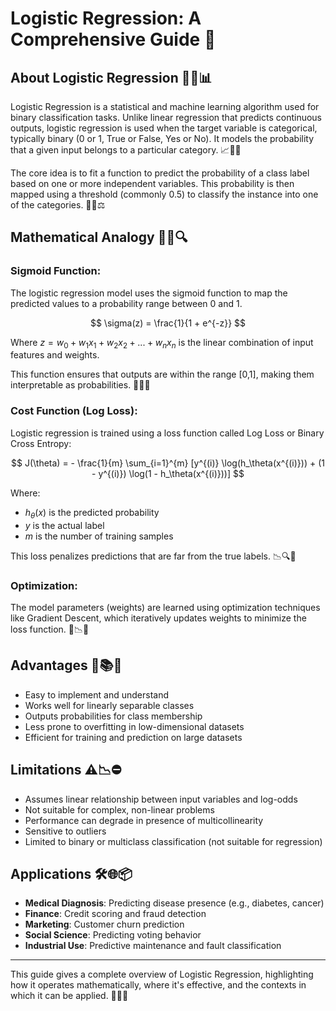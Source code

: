 # Logistic Regression: A Comprehensive Guide 📝

## About Logistic Regression 🤖🔢📊

Logistic Regression is a statistical and machine learning algorithm used for binary classification tasks. Unlike linear regression that predicts continuous outputs, logistic regression is used when the target variable is categorical, typically binary (0 or 1, True or False, Yes or No). It models the probability that a given input belongs to a particular category. 📈📌✅

The core idea is to fit a function to predict the probability of a class label based on one or more independent variables. This probability is then mapped using a threshold (commonly 0.5) to classify the instance into one of the categories. 🤝🧪⚖️

## Mathematical Analogy 🧮📐🔍

### Sigmoid Function:

The logistic regression model uses the sigmoid function to map the predicted values to a probability range between 0 and 1.

$$
\sigma(z) = \frac{1}{1 + e^{-z}}
$$

Where $z = w_0 + w_1x_1 + w_2x_2 + ... + w_nx_n$ is the linear combination of input features and weights.

This function ensures that outputs are within the range \[0,1], making them interpretable as probabilities. 🎯🔁📏

### Cost Function (Log Loss):

Logistic regression is trained using a loss function called Log Loss or Binary Cross Entropy:

$$
J(\theta) = - \frac{1}{m} \sum_{i=1}^{m} [y^{(i)} \log(h_\theta(x^{(i)})) + (1 - y^{(i)}) \log(1 - h_\theta(x^{(i)}))]
$$

Where:

* $h_\theta(x)$ is the predicted probability
* $y$ is the actual label
* $m$ is the number of training samples

This loss penalizes predictions that are far from the true labels. 📉🔍📘

### Optimization:

The model parameters (weights) are learned using optimization techniques like Gradient Descent, which iteratively updates weights to minimize the loss function. 🚀📉🔧

## Advantages 🌟📚🚀

* Easy to implement and understand
* Works well for linearly separable classes
* Outputs probabilities for class membership
* Less prone to overfitting in low-dimensional datasets
* Efficient for training and prediction on large datasets

## Limitations ⚠️📉⛔

* Assumes linear relationship between input variables and log-odds
* Not suitable for complex, non-linear problems
* Performance can degrade in presence of multicollinearity
* Sensitive to outliers
* Limited to binary or multiclass classification (not suitable for regression)

## Applications 🛠️🌐📦

* **Medical Diagnosis**: Predicting disease presence (e.g., diabetes, cancer)
* **Finance**: Credit scoring and fraud detection
* **Marketing**: Customer churn prediction
* **Social Science**: Predicting voting behavior
* **Industrial Use**: Predictive maintenance and fault classification

---

This guide gives a complete overview of Logistic Regression, highlighting how it operates mathematically, where it's effective, and the contexts in which it can be applied. 🔁📘💡
